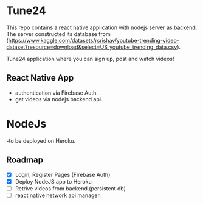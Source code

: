 # Tune24

This repo contains a react native application with nodejs server as backend. The server constructed its database from (https://www.kaggle.com/datasets/rsrishav/youtube-trending-video-dataset?resource=download&select=US_youtube_trending_data.csv).

Tune24 application where you can sign up, post and watch videos!

## React Native App

- authentication via Firebase Auth.
- get videos via nodejs backend api.

# NodeJs

-to be deployed on Heroku.

## Roadmap

- [x] Login, Register Pages (Firebase Auth)
- [x] Deploy NodeJS app to Heroku
- [ ] Retrive videos from backend.(persistent db)
- [ ] react native network api manager.
